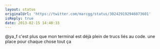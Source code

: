 ```yaml
---
layout: status
originalUrl: 'https://twitter.com/marcgg/status/302429192946073601'
isReply: true
date: 2013-02-15 14:48:33
---
```


@ya_f c'est plus que mon terminal est déjà plein de trucs liés au code. une place pour chaque chose tout ça
